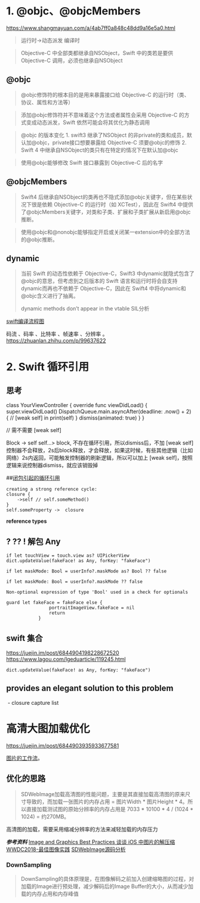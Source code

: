 # 1. @objc、@objcMembers

https://www.shangmayuan.com/a/4ab7ff0a848c48dd9a16e5a0.html

>运行时->动态派发
编译时

>Objective-C 中全部类都继承自NSObject，Swift 中的类若是要供 Objective-C 调用，必须也继承自NSObject

## @objc
>@objc修饰符的根本目的是用来暴露接口给 Objective-C 的运行时（类、协议、属性和方法等）

>添加@objc修饰符并不意味着这个方法或者属性会采用 Objective-C 的方式变成动态派发，Swift 依然可能会将其优化为静态调用

>@objc 的版本变化
    1. swift3 继承了NSObject 的非private的类和成员，默认加@objc，private接口想要暴露给 Objective-C 须要@objc的修饰
    2. Swift 4 中继承自NSObject的类只有在特定的情况下在默认加@objc

>使用@objc能够修改 Swift 接口暴露到 Objective-C 后的名字

## @objcMembers

>Swift4 后继承自NSObject的类再也不隐式添加@objc关键字，但在某些状况下很是依赖 Objective-C 的运行时（如 XCTest），因此在 Swift4 中提供了@objcMembers关键字，对类和子类、扩展和子类扩展从新启用@objc推断。

>使用@objc和@nonobjc能够指定开启或关闭某一extension中的全部方法的@objc推断。

## dynamic
>当前 Swift 的动态性依赖于 Objective-C，Swift3 中dynamic就隐式包含了@objc的意思，但考虑到之后版本的 Swift 语言和运行时将会自支持dynamic而再也不依赖于 Objective-C，因此在 Swift4 中将dynamic和@objc含义进行了抽离。
>
>dynamic methods don’t appear in the vtable
>SIL分析

[swift编译流程图](https://miro.medium.com/max/1400/1*wzgnQ32uL0GGi3XrX4rlTA.png)


码流 、码率 、比特率 、帧速率 、分辨率 。
https://zhuanlan.zhihu.com/p/99637622


# 2. Swift 循环引用

## 思考
class YourViewController {
    override func viewDidLoad() {
        super.viewDidLoad()
        DispatchQueue.main.asyncAfter(deadline: .now() + 2) {  // [weak self] in
            print(self)
        }
        dismiss(animated: true)
    }
}

// 需不需要  [weak self]

Block -> self   self…> block,  不存在循环引用，所以dismiss后，不加 [weak self] 控制器不会释放，2s后block释放，才会释放，如果这时候，有些其他逻辑（比如网络）2s内返回，可能触发控制器的刷新逻辑，所以可以加上 [weak self]，按照逻辑来说控制器dismiss，就应该销毁掉


##[闭包引起的循环引用](https://docs.swift.org/swift-book/LanguageGuide/AutomaticReferenceCounting.html#ID56)

```
creating a strong reference cycle:
closure {
	->self // self.someMethod()
}
self.someProperty ->  closure
```

**reference types**

## ? ?? ! 解包 Any
```
if let touchView = touch.view as? UIPickerView
dict.updateValue(fakeFace! as Any, forKey: "fakeFace")

if let maskMode: Bool = userInfo?.maskMode as? Bool ?? false 

if let maskMode: Bool = userInfo?.maskMode ?? false

Non-optional expression of type 'Bool' used in a check for optionals

guard let fakeFace = fakeFace else {
                portraitImageView.fakeFace = nil
                return
            }

```

## swift 集合
https://juejin.im/post/6844904198228672520
https://www.lagou.com/lgeduarticle/119245.html
```
dict.updateValue(fakeFace! as Any, forKey: "fakeFace")

```

## provides an elegant solution to this problem
 - closure capture list



# 高清大图加载优化
https://juejin.im/post/6844903935933677581

[图片的工作流](https://github.com/path/FastImageCache#the-problem)。

## 优化的思路
>SDWebImage加载高清图的性能问题，主要是其直接加载高清图的原来尺寸导致的，而加载一张图片的内存占用 = 图片Width * 图片Height * 4。所以直接加载测试图的原始分辨率的内存占用是 7033 * 10100 * 4 / (1024 * 1024) = 约270MB。

高清图的加载，需要采用缩减分辨率的方法来减轻加载的内存压力

***参考资料***
[Image and Graphics Best Practices 谈谈 iOS 中图片的解压缩](http://blog.leichunfeng.com/blog/2017/02/20/talking-about-the-decompression-of-the-image-in-ios/)
[WWDC2018-最佳图像实践](https://developer.apple.com/videos/play/wwdc2018/219/)
[SDWebImage源码分析](https://juejin.im/post/6844904147544702989)

### DownSampling
>DownSampling的具体原理是，在图像解码之前加入创建缩略图的过程，对加载的Image进行预处理，减少解码后的Image Buffer的大小，从而减少加载的内存占用和内存峰值


